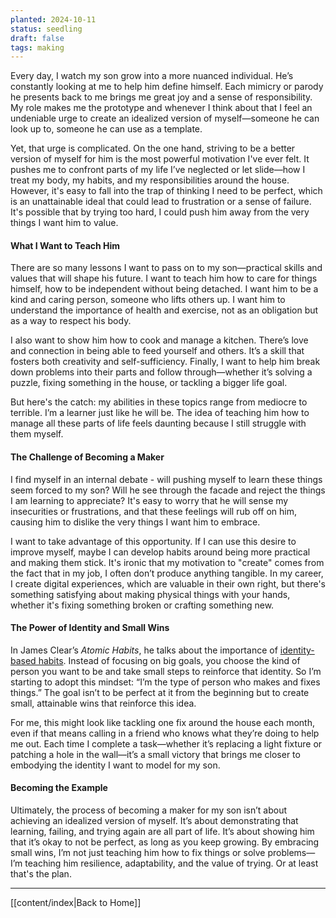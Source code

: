 ```yaml
---
planted: 2024-10-11
status: seedling
draft: false
tags: making
---
```

Every day, I watch my son grow into a more nuanced individual. He’s constantly looking at me to help him define himself. Each mimicry or parody he presents back to me brings me great joy and a sense of responsibility. My role makes me the prototype and whenever I think about that I feel an undeniable urge to create an idealized version of myself—someone he can look up to, someone he can use as a template.

Yet, that urge is complicated. On the one hand, striving to be a better version of myself for him is the most powerful motivation I've ever felt. It pushes me to confront parts of my life I’ve neglected or let slide—how I treat my body, my habits, and my responsibilities around the house. However, it's easy to fall into the trap of thinking I need to be perfect, which is an unattainable ideal that could lead to frustration or a sense of failure. It's possible that by trying too hard, I could push him away from the very things I want him to value.

#### What I Want to Teach Him

There are so many lessons I want to pass on to my son—practical skills and values that will shape his future. I want to teach him how to care for things himself, how to be independent without being detached. I want him to be a kind and caring person, someone who lifts others up. I want him to understand the importance of health and exercise, not as an obligation but as a way to respect his body.

I also want to show him how to cook and manage a kitchen. There’s love and connection in being able to feed yourself and others. It’s a skill that fosters both creativity and self-sufficiency. Finally, I want to help him break down problems into their parts and follow through—whether it’s solving a puzzle, fixing something in the house, or tackling a bigger life goal.

But here's the catch: my abilities in these topics range from mediocre to terrible. I’m a learner just like he will be. The idea of teaching him how to manage all these parts of life feels daunting because I still struggle with them myself.

#### The Challenge of Becoming a Maker

I find myself in an internal debate - will pushing myself to learn these things seem forced to my son? Will he see through the facade and reject the things I am learning to appreciate? It's easy to worry that he will sense my insecurities or frustrations, and that these feelings will rub off on him, causing him to dislike the very things I want him to embrace.

I want to take advantage of this opportunity. If I can use this desire to improve myself, maybe I can develop habits around being more practical and making them stick. It's ironic that my motivation to "create" comes from the fact that in my job, I often don’t produce anything tangible. In my career, I create digital experiences, which are valuable in their own right, but there's something satisfying about making physical things with your hands, whether it's fixing something broken or crafting something new.

#### The Power of Identity and Small Wins

In James Clear’s _Atomic Habits_, he talks about the importance of [identity-based habits](https://jamesclear.com/identity-based-habits). Instead of focusing on big goals, you choose the kind of person you want to be and take small steps to reinforce that identity. So I’m starting to adopt this mindset: “I’m the type of person who makes and fixes things.” The goal isn’t to be perfect at it from the beginning but to create small, attainable wins that reinforce this idea.

For me, this might look like tackling one fix around the house each month, even if that means calling in a friend who knows what they’re doing to help me out. Each time I complete a task—whether it’s replacing a light fixture or patching a hole in the wall—it’s a small victory that brings me closer to embodying the identity I want to model for my son.

#### Becoming the Example

Ultimately, the process of becoming a maker for my son isn’t about achieving an idealized version of myself. It’s about demonstrating that learning, failing, and trying again are all part of life. It’s about showing him that it’s okay to not be perfect, as long as you keep growing. By embracing small wins, I’m not just teaching him how to fix things or solve problems—I’m teaching him resilience, adaptability, and the value of trying. Or at least that's the plan.

---
[[content/index|Back to Home]]